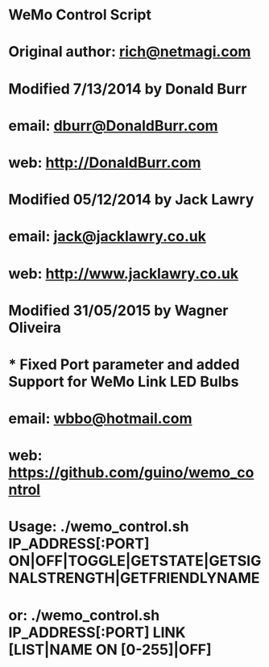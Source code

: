 # WeMo Control Script
# 
# Original author: rich@netmagi.com
#
# Modified 7/13/2014 by Donald Burr
# email: <dburr@DonaldBurr.com>
# web: <http://DonaldBurr.com>
#
# Modified 05/12/2014 by Jack Lawry
# email: <jack@jacklawry.co.uk>
# web: <http://www.jacklawry.co.uk>
#
# Modified 31/05/2015 by Wagner Oliveira
# * Fixed Port parameter and added Support for WeMo Link LED Bulbs
# email: <wbbo@hotmail.com>
# web: <https://github.com/guino/wemo_control>
#
# Usage: ./wemo_control.sh IP_ADDRESS[:PORT] ON|OFF|TOGGLE|GETSTATE|GETSIGNALSTRENGTH|GETFRIENDLYNAME
#    or: ./wemo_control.sh IP_ADDRESS[:PORT] LINK [LIST|NAME ON [0-255]|OFF]
